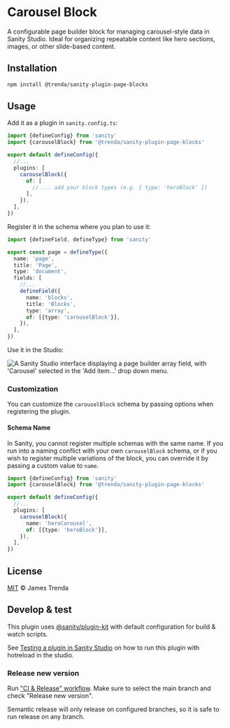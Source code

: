 # Carousel Block

A configurable page builder block for managing carousel-style data in Sanity Studio. Ideal for organizing repeatable content like hero sections, images, or other slide-based content.

## Installation

```sh
npm install @trenda/sanity-plugin-page-blocks
```

## Usage

Add it as a plugin in `sanity.config.ts`:

```ts
import {defineConfig} from 'sanity'
import {carouselBlock} from '@trenda/sanity-plugin-page-blocks'

export default defineConfig({
  //...
  plugins: [
    carouselBlock({
      of: [
        // ... add your block types (e.g. { type: 'heroBlock' })
      ],
    }),
  ],
})
```

Register it in the schema where you plan to use it:

```ts
import {defineField, defineType} from 'sanity'

export const page = defineType({
  name: 'page',
  title: 'Page',
  type: 'document',
  fields: [
    //...
    defineField({
      name: 'blocks',
      title: 'Blocks',
      type: 'array',
      of: [{type: 'carouselBlock'}],
    }),
  ],
})
```

Use it in the Studio:

![A Sanity Studio interface displaying a page builder array field, with 'Carousel' selected in the 'Add item...' drop down menu.](assets/sanity-plugin-page-blocks-hero-block.png)

### Customization

You can customize the `carouselBlock` schema by passing options when registering the plugin.

#### Schema Name

In Sanity, you cannot register multiple schemas with the same name. If you run into a naming conflict with your own `carouselBlock` schema, or if you wish to register multiple variations of the block, you can override it by passing a custom value to `name`.

```ts
import {defineConfig} from 'sanity'
import {carouselBlock} from '@trenda/sanity-plugin-page-blocks'

export default defineConfig({
  //...
  plugins: [
    carouselBlock({
      name: 'heroCarousel',
      of: [{type: 'heroBlock'}],
    }),
  ],
})
```

## License

[MIT](LICENSE) © James Trenda

## Develop & test

This plugin uses [@sanity/plugin-kit](https://github.com/sanity-io/plugin-kit)
with default configuration for build & watch scripts.

See [Testing a plugin in Sanity Studio](https://github.com/sanity-io/plugin-kit#testing-a-plugin-in-sanity-studio)
on how to run this plugin with hotreload in the studio.

### Release new version

Run ["CI & Release" workflow](TODO/actions/workflows/main.yml).
Make sure to select the main branch and check "Release new version".

Semantic release will only release on configured branches, so it is safe to run release on any branch.
